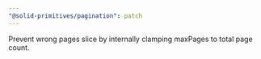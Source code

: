 ```yaml
---
"@solid-primitives/pagination": patch
---
```


Prevent wrong pages slice by internally clamping maxPages to total page count.